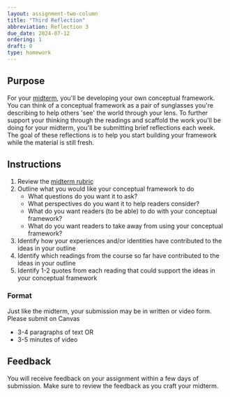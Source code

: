 ```yaml
---
layout: assignment-two-column
title: "Third Reflection"
abbreviation: Reflection 3
due_date: 2024-07-12
ordering: 1
draft: 0
type: homework
---
```


## Purpose
For your [midterm]({{site.baseurl}}/assignments/midterm), you'll be developing your own conceptual framework. You can think of a conceptual framework as a pair of sunglasses you're describing to help others 'see' the world through your lens. To further support your thinking through the readings and scaffold the work you'll be doing for your midterm, you'll be submitting brief reflections each week. The goal of these reflections is to help you start building your framework while the material is still fresh.

## Instructions
1. Review the [midterm rubric]({{site.baseurl}}/assignments/midterm#ethics_rubric)
1. Outline what you would like your conceptual framework to do
	- What questions do you want it to ask?
	- What perspectives do you want it to help readers consider?
	- What do you want readers (to be able) to do with your conceptual framework?
	- What do you want readers to take away from using your conceptual framework?
1. Identify how your experiences and/or identities have contributed to the ideas in your outline
1. Identify which readings from the course so far have contributed to the ideas in your outline
1. Identify 1-2 quotes from each reading that could support the ideas in your conceptual framework

### Format
Just like the midterm, your submission may be in written or video form. Please submit on Canvas
- 3-4 paragraphs of text OR 
- 3-5 minutes of video

## Feedback
You will receive feedback on your assignment within a few days of submission. Make sure to review the feedback as you craft your midterm.